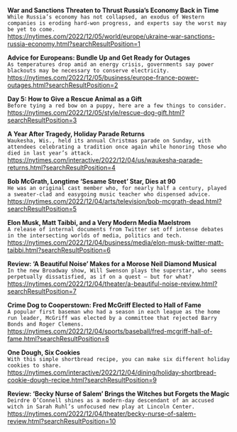 **War and Sanctions Threaten to Thrust Russia’s Economy Back in Time**\
`While Russia’s economy has not collapsed, an exodus of Western companies is eroding hard-won progress, and experts say the worst may be yet to come.`\
https://nytimes.com/2022/12/05/world/europe/ukraine-war-sanctions-russia-economy.html?searchResultPosition=1

**Advice for Europeans: Bundle Up and Get Ready for Outages**\
`As temperatures drop amid an energy crisis, governments say power blackouts may be necessary to conserve electricity.`\
https://nytimes.com/2022/12/05/business/europe-france-power-outages.html?searchResultPosition=2

**Day 5: How to Give a Rescue Animal as a Gift**\
`Before tying a red bow on a puppy, here are a few things to consider.`\
https://nytimes.com/2022/12/05/style/rescue-dog-gift.html?searchResultPosition=3

**A Year After Tragedy, Holiday Parade Returns**\
`Waukesha, Wis., held its annual Christmas parade on Sunday, with attendees celebrating a tradition once again while honoring those who died in last year’s attack.`\
https://nytimes.com/interactive/2022/12/04/us/waukesha-parade-returns.html?searchResultPosition=4

**Bob McGrath, Longtime ‘Sesame Street’ Star, Dies at 90**\
`He was an original cast member who, for nearly half a century, played a sweater-clad and easygoing music teacher who dispensed advice.`\
https://nytimes.com/2022/12/04/arts/television/bob-mcgrath-dead.html?searchResultPosition=5

**Elon Musk, Matt Taibbi, and a Very Modern Media Maelstrom**\
`A release of internal documents from Twitter set off intense debates in the intersecting worlds of media, politics and tech.`\
https://nytimes.com/2022/12/04/business/media/elon-musk-twitter-matt-taibbi.html?searchResultPosition=6

**Review: ‘A Beautiful Noise’ Makes for a Morose Neil Diamond Musical**\
`In the new Broadway show, Will Swenson plays the superstar, who seems perpetually dissatisfied, as if on a quest — but for what?`\
https://nytimes.com/2022/12/04/theater/a-beautiful-noise-review.html?searchResultPosition=7

**Crime Dog to Cooperstown: Fred McGriff Elected to Hall of Fame**\
`A popular first baseman who had a season in each league as the home run leader, McGriff was elected by a committee that rejected Barry Bonds and Roger Clemens.`\
https://nytimes.com/2022/12/04/sports/baseball/fred-mcgriff-hall-of-fame.html?searchResultPosition=8

**One Dough, Six Cookies**\
`With this simple shortbread recipe, you can make six different holiday cookies to share.`\
https://nytimes.com/interactive/2022/12/04/dining/holiday-shortbread-cookie-dough-recipe.html?searchResultPosition=9

**Review: ‘Becky Nurse of Salem’ Brings the Witches but Forgets the Magic**\
`Deirdre O’Connell shines as a modern-day descendant of an accused witch in Sarah Ruhl’s unfocused new play at Lincoln Center.`\
https://nytimes.com/2022/12/04/theater/becky-nurse-of-salem-review.html?searchResultPosition=10

